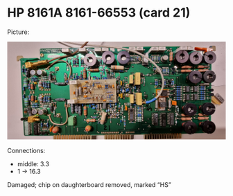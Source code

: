 # HP 8161A 8161-66553 (card 21)

Picture:

![](21-66553.jpg)

Connections:

- middle: 3.3
- 1 → 16.3

Damaged; chip on daughterboard removed, marked “HS”
